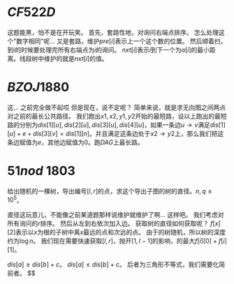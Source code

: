 # $CF522D$

这题能黑，怕不是在开玩笑。
首先，套路性地，对询问右端点排序。
怎么处理这个"数字相同"呢...
又是套路，维护$pre[i]$表示上一个这个数的位置。
然后顺着扫，到$i$的时候要处理完所有右端点为$i$的询问。
$nxt[i]$表示$i$到下一个为$a[i]$的最小距离。线段树中维护的就是$nxt[i]$的值。

# $BZOJ1880$

这...
之前完全做不起哎
但是现在，说不定呢？
简单来说，就是求无向图之间两点对之前的最长公共路径。
我们跑出$x1, x2, y1, y2$开始的最短路，设以上跑出的最短路的分别为$dis[1][u], dis[2][u], dis[3][u], dis[4][u]$，如果一条边$u \rightarrow v$满足$dis[1][u] + e + dis[3][v] = dis[1][n]$。并且满足这条边处于$x2 \rightarrow y2$上，那么我们把这条边赋值为$e$，其他边赋值为$0$。跑$DAG$上最长路。

# $51nod \ 1803$

给出随机的一棵树，导出编号$[l, r]$的点，求这个导出子图的树的直径。$n, q \le 10^5$。

直径这玩意儿，不能像之前某道题那样说维护就维护了啊...
这样吧。
我们考虑对所有询问的$r$排序。
然后从左到右依次加入边。
获取树的直径如何获取呢？
$f[x][2]$表示以$x$为根的子树中离$x$最远的点和次远的点。
由于的树随机，所以树的深度约为$\log{n}$。
我们现在需要快速获取$[l, r]$，抛开$[1, l - 1]$的影响，的最大$f[i][0] + f[i][1]$。

$dis[a] \ge dis[b] + c$。
$dis[a] \le dis[b] + c$。
后者为三角形不等式，我们需要化简前者。
$$

<!--stackedit_data:
eyJoaXN0b3J5IjpbMTkwNDUwODIzOSwtMTAxMjQwMzg5Nl19
-->